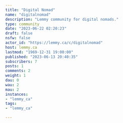 ```yaml
---
title: "Digital Nomad" 
name: "digitalnomad"
description: "Lemmy community for digital nomads."
type: community
date: "2023-06-22 02:20:23"
draft: false
nsfw: false
actor_id: "https://lemmy.ca/c/digitalnomad"
host: lemmy.ca
lastmod: "1969-12-31 19:00:00"
published: "2023-06-13 20:40:35"
subscribers: 7
posts: 1
comments: 2
weight: 1
dau: 0
wau: 2
mau: 2
instances:
- "lemmy_ca"
tags: 
- "lemmy_ca"

---
```

